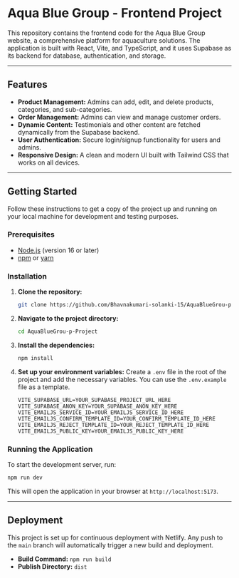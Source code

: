 # Aqua Blue Group - Frontend Project

This repository contains the frontend code for the Aqua Blue Group website, a comprehensive platform for aquaculture solutions. The application is built with React, Vite, and TypeScript, and it uses Supabase as its backend for database, authentication, and storage.

---

## Features

- **Product Management:** Admins can add, edit, and delete products, categories, and sub-categories.
- **Order Management:** Admins can view and manage customer orders.
- **Dynamic Content:** Testimonials and other content are fetched dynamically from the Supabase backend.
- **User Authentication:** Secure login/signup functionality for users and admins.
- **Responsive Design:** A clean and modern UI built with Tailwind CSS that works on all devices.

---

## Getting Started

Follow these instructions to get a copy of the project up and running on your local machine for development and testing purposes.

### Prerequisites

- [Node.js](https://nodejs.org/) (version 16 or later)
- [npm](https://www.npmjs.com/) or [yarn](https://yarnpkg.com/)

### Installation

1.  **Clone the repository:**
    ```bash
    git clone https://github.com/Bhavnakumari-solanki-15/AquaBlueGrou-p-Project.git
    ```

2.  **Navigate to the project directory:**
    ```bash
    cd AquaBlueGrou-p-Project
    ```

3.  **Install the dependencies:**
    ```bash
    npm install
    ```

4.  **Set up your environment variables:**
    Create a `.env` file in the root of the project and add the necessary variables. You can use the `.env.example` file as a template.
    ```env
    VITE_SUPABASE_URL=YOUR_SUPABASE_PROJECT_URL_HERE
    VITE_SUPABASE_ANON_KEY=YOUR_SUPABASE_ANON_KEY_HERE
    VITE_EMAILJS_SERVICE_ID=YOUR_EMAILJS_SERVICE_ID_HERE
    VITE_EMAILJS_CONFIRM_TEMPLATE_ID=YOUR_CONFIRM_TEMPLATE_ID_HERE
    VITE_EMAILJS_REJECT_TEMPLATE_ID=YOUR_REJECT_TEMPLATE_ID_HERE
    VITE_EMAILJS_PUBLIC_KEY=YOUR_EMAILJS_PUBLIC_KEY_HERE
    ```

### Running the Application

To start the development server, run:

```bash
npm run dev
```

This will open the application in your browser at `http://localhost:5173`.

---

## Deployment

This project is set up for continuous deployment with Netlify. Any push to the `main` branch will automatically trigger a new build and deployment.

-   **Build Command:** `npm run build`
-   **Publish Directory:** `dist` 